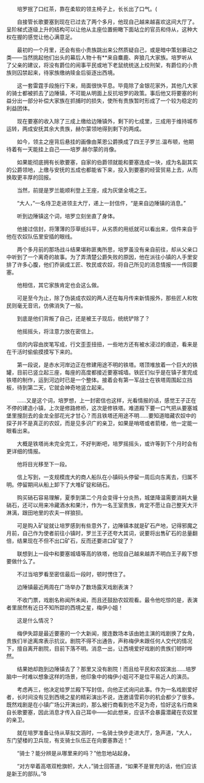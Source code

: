 　　培罗抿了口红茶，靠在柔软的领主椅子上，长长出了口气。(

　　自接管长歌要塞到现在已过去了两个多月，他现自己越来越喜欢这间大厅了。呈阶梯式逐级上升的结构可以让他从主座位置俯瞰下面站立的官员和侍从，这种大权在握的感觉让他心满意足。

　　最初的一个月里，还会有些小贵族跳出来公然质疑自己，或是暗中策划暴动之类——当然挑起他们出头的幕后人物十有**来自麋鹿、奔狼几大家族。培罗听从了父亲的建议，将没有爵位的闹事平民或地下老鼠统统送上绞刑架，有爵位的小贵族则囚禁起来，待家族缴纳赎金后驱逐出西境。

　　这一套雷霆手段施行下来，局面很快平息。毕竟除了金银花家外，其他几大家的骑士都被抓去了边陲镇，不可能从明面上反抗培罗的政策。事后他又将要塞的利益分出一部分补偿大家族在抓捕时的损失，使所有贵族暂时形成了一个较为稳定的利益团体。

　　现在要塞的收入除了三成上缴给边陲镇外，剩下的七成里，三成用于维持城市运转，两成安抚其余大贵族，赫尔蒙领地得到剩下的两成。

　　如今，领主之座背后悬挂的画像由莱恩公爵换成了四王子罗兰.温布顿，他期待着有一天能挂上自己——培罗.赫尔蒙的肖像。

　　如果能彻底拥有长歌要塞，自家的伯爵领就能和要塞连成一块，成为名副其实的公爵领地，上缴与安抚的五成也都能省下来，投入到要塞的经营贸易上去，从而换取更丰厚的回报。

　　当然，前提是罗兰能顺利登上王座，成为灰堡全境之王。

　　“大人，”一名侍卫走进领主大厅，递上一封信件，“是来自边陲镇的消息。”

　　听到边陲镇这个词，培罗立刻坐直了身体。

　　他接过信封，将薄薄的莎草纸抖平，从劣质的用纸就可以看出来，信件来自于他在农奴队伍里安插的眼线。

　　两个多月前的那场战斗结果堪称匪夷所思，培罗虽没有亲自前往，却从父亲口中听到了一个离奇的故事。为了弄清楚公爵失败的原因，他在派往小镇的人手里安排了许多心腹，他们乔装成工匠、牧民或农奴，将自己所见的消息情报一一传回要塞。

　　他相信，其它家族肯定也会这么做。

　　可是至今为止，除了伪装成农奴的两人还在每月传来新情报外，那些匠人和牧民则毫无音讯，仿佛消失了一般。

　　到底是他们背叛了自己，还是被王子现后，统统铲除了？

　　他摇摇头，将注意力放在密信上。

　　信的内容由炭笔写成，行文歪歪扭扭，一些地方还有被水浸过的痕迹，看来是在干活时偷偷摸摸写下来的。

　　第一段说，是赤水河岸边正在修建用途不明的铁塔。塔顶堆放着一个巨大的铁罐，目前已竖立起三座，每座的高度都接近要塞城墙。铁匠们似乎是在镇子里完成铁塔的制作，运到河边时已是一个整体。接着会有第一军战士在铁塔周围起立挡板，待到第二天，它就会神奇地竖立起来。

　　……又是这个词，培罗想，上一封密信也这样，光看情报的话，感觉王子正在不停的建造小镇，上次是修路修桥，这次是修铁塔。难道殿下要一口气把从要塞城堡里搜刮去的金龙全部花光才甘心？而且铁塔还用途不明……要知道暗藏农奴中的探子并不是真正的农奴，而是见多识广的亲卫，如果是哨塔或者箭楼，他一定能一眼看出来。

　　大概是铁塔尚未完全完工，不好判断吧，培罗摇摇头，或许等到下个月时会有更详细的情报。

　　他将目光移至下一段。

　　信上写到，一支规模庞大的商人船队在小镇码头停留一周后向东离去，归属不明。停留期间从船上卸下了大堆矿锭和硝石。

　　购买硝石容易理解，夏季到第二个月会变得十分炎热，城堡降温需要消耗大量硝石，还可以用来冷藏酒水和果汁，作为一名王室贵族，肯定不愿让自己整天大汗淋漓，跟田地里的农夫一样狼狈。

　　可是购入矿锭就让培罗感到有些意外了，边陲镇本就是矿石产地，记得邪魔之月前，自己作为使者前往小镇时，罗兰王子还夸大其词，说要将出售矿石的总量翻倍，结果现在不但不出口矿石，反而还要进口矿锭了？

　　联想到上一段中和要塞城墙等高的铁塔，他现自己越来越弄不明白王子殿下想要做什么了。

　　不过当培罗看至密信最后一段时，顿时愣住了。

　　边陲镇最近两周在广场举办了数场露天戏剧表演？

　　不收门票，戏剧名称闻所未闻，而且还鼓励农奴观看。最令他吃惊的是，表演者里居然有近日不知所踪的西境之星，梅伊小姐！

　　这是什么情况？

　　梅伊失踪是最近要塞的一个大新闻，接连数场本该由她主演的戏剧换了女角，贵族们半途离席表示抗议。剧院不得不出通告，声称梅伊未跟任何人交代的情况下，擅自离开剧院，目前下落不明。消息一出，让西境爱好戏剧的贵族们顿时哗然。

　　结果她却跑到边陲镇去了？那里又没有剧院！而且给平民和农奴演出……培罗脑中一时难以想象这样的场景，他印象中的梅伊小姐可不是位平易近人的演员。

　　考虑再三，他决定给罗兰殿下写封信，向他正式询问此事。作为一名戏剧爱好者，长时间没有见到西境之星的精彩演出不说，连邀请雪莉尔的机会都少了很多。既然戏剧是在小镇广场公开演出的，那么被行商看到也不足为奇，恰好这名行商来自长歌要塞，因此消息才传入自己耳中——如此想来，应该不会暴露潜藏在农奴里的亲卫。

　　就在培罗准备让侍从草拟文涵时，一名骑士快步走进大厅，急声道，“大人，东门望楼的卫兵现，有支骑士队伍正在向要塞靠近！”

　　“骑士？能分辨是从哪里来的吗？”他忽地站起身。

　　“对方举着高塔双枪旗帜，大人，”骑士回答道，“如果不是冒充的话，他们应该是新王的部队。”8

　　
